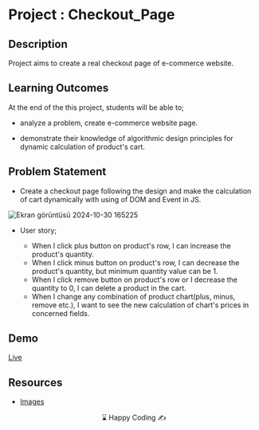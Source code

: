 # Project : Checkout_Page

## Description
Project aims to create a real checkout page of e-commerce website.

## Learning Outcomes

At the end of the this project, students will be able to;

- analyze a problem, create e-commerce website page.

- demonstrate their knowledge of algorithmic design principles for dynamic calculation of product's cart.

   
## Problem Statement

- Create a checkout page following the design and make the calculation of cart dynamically with using of DOM and Event in JS.


![Ekran görüntüsü 2024-10-30 165225](https://github.com/user-attachments/assets/0d008d43-81a1-460a-aaa1-6aff32d094c1)


-  User story;

   - When I click plus button on product's row, I can increase the product's quantity.
   - When I click minus button on product's row, I can decrease the product's quantity, but minimum quantity value can be 1.
   - When I click remove button on product's row or I decrease the quantity to 0, I can delete a product in the cart.
   - When I change any combination of product chart(plus, minus, remove etc.), I want to see the new calculation of chart's prices in concerned fields.

## Demo
<a href="https://anthony-checkout-apps.vercel.app/">Live</a>
## Resources

- [Images](./img/)



 


<center> ⌛ Happy Coding  ✍ </center>
